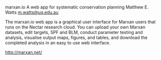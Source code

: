 marxan.io
A web app for systematic conservation planning
Matthew E. Watts
m.watts@uq.edu.au

The marxan.io web app is a graphical user interface for Marxan
users that runs on the Nectar research cloud. You can upload your
own Marxan datasets, edit targets, SPF and BLM, conduct parameter
testing and analysis, visualise output maps, figures, and tables, and
download the completed analysis in an easy to use web interface.

http://marxan.net/
